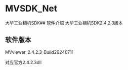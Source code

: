 # MVSDK_Net
大华工业相机SDK## 软件介绍
大华工业相机SDK2.4.2.3版本
## 软件版本
MVviewer_2.4.2.3_Build20240711

对应官方2.4.2.3dll